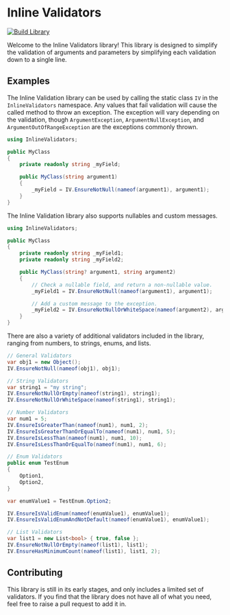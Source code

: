 # Inline Validators
[![Build Library](https://github.com/brbayes/InlineValidators/actions/workflows/build.workflow.yml/badge.svg)](https://github.com/brbayes/InlineValidators/actions/workflows/build.workflow.yml)

Welcome to the Inline Validators library! This library is designed to simplify the validation of arguments and parameters by simplifying each validation down to a single line.

## Examples
The Inline Validation library can be used by calling the static class `IV` in the `InlineValidators` namespace. Any values that fail validation will cause the called method to throw an exception. The exception will vary depending on the validation, though `ArgumentException`, `ArgumentNullException`, and `ArgumentOutOfRangeException` are the exceptions commonly thrown.

``` csharp
using InlineValidators;

public MyClass
{
    private readonly string _myField;

    public MyClass(string argument1)
    {
        _myField = IV.EnsureNotNull(nameof(argument1), argument1);
    }
}
```

The Inline Validation library also supports nullables and custom messages.
``` csharp
using InlineValidators;

public MyClass
{
    private readonly string _myField1;
    private readonly string _myField2;

    public MyClass(string? argument1, string argument2)
    {
        // Check a nullable field, and return a non-nullable value.
        _myField1 = IV.EnsureNotNull(nameof(argument1), argument1);

        // Add a custom message to the exception.
        _myField2 = IV.EnsureNotNullOrWhiteSpace(nameof(argument2), argument2, "argument1 can not be null, empty, or whitespace.");
    }
}
```

There are also a variety of additional validators included in the library, ranging from numbers, to strings, enums, and lists.
``` csharp
// General Validators
var obj1 = new Object();
IV.EnsureNotNull(nameof(obj1), obj1);

// String Validators
var string1 = "my string";
IV.EnsureNotNullOrEmpty(nameof(string1), string1);
IV.EnsureNotNullOrWhiteSpace(nameof(string1), string1);

// Number Validators
var num1 = 5;
IV.EnsureIsGreaterThan(nameof(num1), num1, 2);
IV.EnsureIsGreaterThanOrEqualTo(nameof(num1), num1, 5);
IV.EnsureIsLessThan(nameof(num1), num1, 10);
IV.EnsureIsLessThanOrEqualTo(nameof(num1), num1, 6);

// Enum Validators
public enum TestEnum
{
    Option1,
    Option2,
}

var enumValue1 = TestEnum.Option2;

IV.EnsureIsValidEnum(nameof(enumValue1), enumValue1);
IV.EnsureIsValidEnumAndNotDefault(nameof(enumValue1), enumValue1);

// List Validators
var list1 = new List<bool> { true, false };
IV.EnsureNotNullOrEmpty(nameof(list1), list1);
IV.EnsureHasMinimumCount(nameof(list1), list1, 2);
```

## Contributing
This library is still in its early stages, and only includes a limited set of validators. If you find that the library does not have all of what you need, feel free to raise a pull request to add it in.
